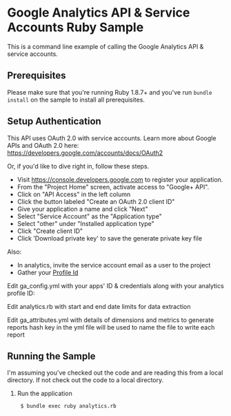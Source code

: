 # Google Analytics API & Service Accounts Ruby Sample

This is a command line example of calling the Google Analytics API & service accounts.

## Prerequisites

Please make sure that you're running Ruby 1.8.7+ and you've run
`bundle install` on the sample to install all prerequisites.

## Setup Authentication

This API uses OAuth 2.0 with service accounts. Learn more about Google APIs and OAuth 2.0 here:
https://developers.google.com/accounts/docs/OAuth2

Or, if you'd like to dive right in, follow these steps.
 - Visit https://console.developers.google.com to register your application.
 - From the "Project Home" screen, activate access to "Google+ API".
 - Click on "API Access" in the left column
 - Click the button labeled "Create an OAuth 2.0 client ID"
 - Give your application a name and click "Next"
 - Select "Service Account" as the "Application type"
 - Select "other" under "Installed application type"
 - Click "Create client ID"
 - Click 'Download private key' to save the generate private key file

Also:
 - In analytics, invite the service account email as a user to the project
 - Gather your [Profile Id][pi]

Edit ga_config.yml with your apps' ID & credentials along with your analytics profile ID:

Edit analytics.rb with start and end date limits for data extraction

Edit ga_attributes.yml with details of dimensions and metrics to generate reports
hash key in the yml file will be used to name the file to write each report

## Running the Sample

I'm assuming you've checked out the code and are reading this from a local
directory. If not check out the code to a local directory.

1. Run the application

        $ bundle exec ruby analytics.rb

[pi]: https://developers.google.com/analytics/devguides/reporting/core/v3/#started
